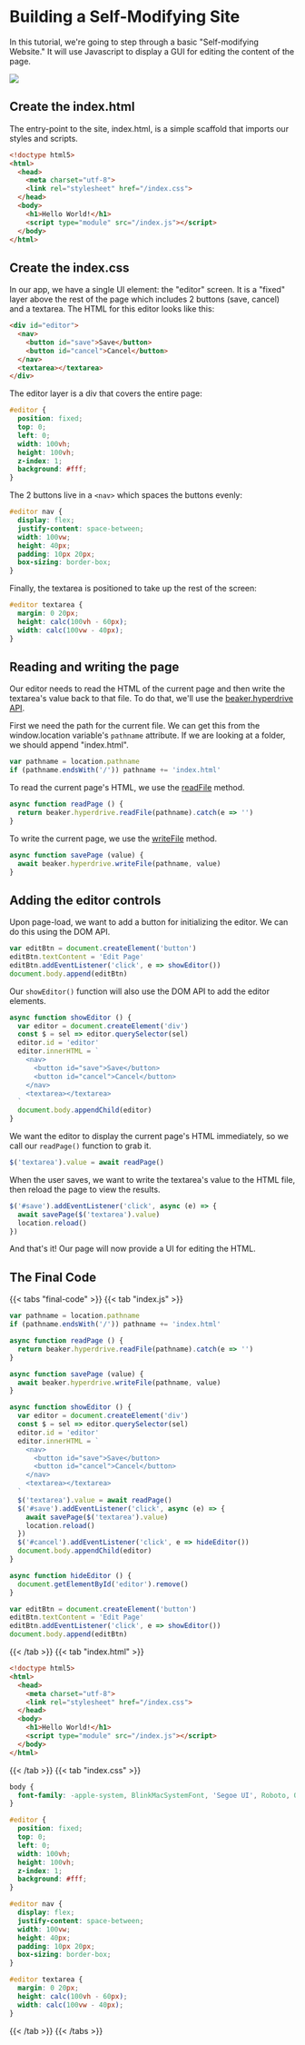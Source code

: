 # Building a Self-Modifying Site

In this tutorial, we're going to step through a basic "Self-modifying Website." It will use Javascript to display a GUI for editing the content of the page.

![](/tutorials/self-modifying-site.gif)

## Create the index.html

The entry-point to the site, index.html, is a simple scaffold that imports our styles and scripts.

```html
<!doctype html5>
<html>
  <head>
    <meta charset="utf-8">
    <link rel="stylesheet" href="/index.css">
  </head>
  <body>
    <h1>Hello World!</h1>
    <script type="module" src="/index.js"></script>
  </body>
</html>
```

## Create the index.css

In our app, we have a single UI element: the "editor" screen. It is a "fixed" layer above the rest of the page which includes 2 buttons \(save, cancel\) and a textarea. The HTML for this editor looks like this:

```html
<div id="editor">
  <nav>
    <button id="save">Save</button>
    <button id="cancel">Cancel</button>
  </nav>
  <textarea></textarea>
</div>
```

The editor layer is a div that covers the entire page:

```css
#editor {
  position: fixed;
  top: 0;
  left: 0;
  width: 100vh;
  height: 100vh;
  z-index: 1;
  background: #fff;
}
```

The 2 buttons live in a `<nav>` which spaces the buttons evenly:

```css
#editor nav {
  display: flex;
  justify-content: space-between;
  width: 100vw;
  height: 40px;
  padding: 10px 20px;
  box-sizing: border-box;
}
```

Finally, the textarea is positioned to take up the rest of the screen:

```css
#editor textarea {
  margin: 0 20px;
  height: calc(100vh - 60px);
  width: calc(100vw - 40px);
}
```

## Reading and writing the page

Our editor needs to read the HTML of the current page and then write the textarea's value back to that file. To do that, we'll use the [beaker.hyperdrive API](https://beaker-browser.gitbook.io/docs/apis/beaker-hyperdrive).

First we need the path for the current file. We can get this from the window.location variable's `pathname` attribute. If we are looking at a folder, we should append "index.html".

```javascript
var pathname = location.pathname
if (pathname.endsWith('/')) pathname += 'index.html'
```

To read the current page's HTML, we use the [readFile](https://beaker-browser.gitbook.io/docs/apis/beaker-hyperdrive#readfile-path-opts) method.

```javascript
async function readPage () {
  return beaker.hyperdrive.readFile(pathname).catch(e => '')
}
```

To write the current page, we use the [writeFile](https://beaker-browser.gitbook.io/docs/apis/beaker-hyperdrive#writefile-path-data-opts) method.

```javascript
async function savePage (value) {
  await beaker.hyperdrive.writeFile(pathname, value)
}
```

## Adding the editor controls

Upon page-load, we want to add a button for initializing the editor. We can do this using the DOM API.

```javascript
var editBtn = document.createElement('button')
editBtn.textContent = 'Edit Page'
editBtn.addEventListener('click', e => showEditor())
document.body.append(editBtn)
```

Our `showEditor()` function will also use the DOM API to add the editor elements.

```javascript
async function showEditor () {
  var editor = document.createElement('div')
  const $ = sel => editor.querySelector(sel)
  editor.id = 'editor'
  editor.innerHTML = `
    <nav>
      <button id="save">Save</button>
      <button id="cancel">Cancel</button>
    </nav>
    <textarea></textarea>
  `
  document.body.appendChild(editor)
}
```

We want the editor to display the current page's HTML immediately, so we call our `readPage()` function to grab it.

```javascript
$('textarea').value = await readPage()
```

When the user saves, we want to write the textarea's value to the HTML file, then reload the page to view the results.

```javascript
$('#save').addEventListener('click', async (e) => {
  await savePage($('textarea').value)
  location.reload()
})
```

And that's it! Our page will now provide a UI for editing the HTML.

## The Final Code

{{< tabs "final-code" >}}
{{< tab "index.js" >}}
```javascript
var pathname = location.pathname
if (pathname.endsWith('/')) pathname += 'index.html'

async function readPage () {
  return beaker.hyperdrive.readFile(pathname).catch(e => '')
}

async function savePage (value) {
  await beaker.hyperdrive.writeFile(pathname, value)
}

async function showEditor () {
  var editor = document.createElement('div')
  const $ = sel => editor.querySelector(sel)
  editor.id = 'editor'
  editor.innerHTML = `
    <nav>
      <button id="save">Save</button>
      <button id="cancel">Cancel</button>
    </nav>
    <textarea></textarea>
  `
  $('textarea').value = await readPage()
  $('#save').addEventListener('click', async (e) => {
    await savePage($('textarea').value)
    location.reload()
  })
  $('#cancel').addEventListener('click', e => hideEditor())
  document.body.appendChild(editor)
}

async function hideEditor () {
  document.getElementById('editor').remove()
}

var editBtn = document.createElement('button')
editBtn.textContent = 'Edit Page'
editBtn.addEventListener('click', e => showEditor())
document.body.append(editBtn)
```
{{< /tab >}}
{{< tab "index.html" >}}
```html
<!doctype html5>
<html>
  <head>
    <meta charset="utf-8">
    <link rel="stylesheet" href="/index.css">
  </head>
  <body>
    <h1>Hello World!</h1>
    <script type="module" src="/index.js"></script>
  </body>
</html>
```
{{< /tab >}}
{{< tab "index.css" >}}
```css
body {
  font-family: -apple-system, BlinkMacSystemFont, 'Segoe UI', Roboto, Oxygen, Ubuntu, Cantarell, 'Open Sans', 'Helvetica Neue', sans-serif;
}

#editor {
  position: fixed;
  top: 0;
  left: 0;
  width: 100vh;
  height: 100vh;
  z-index: 1;
  background: #fff;
}

#editor nav {
  display: flex;
  justify-content: space-between;
  width: 100vw;
  height: 40px;
  padding: 10px 20px;
  box-sizing: border-box;
}

#editor textarea {
  margin: 0 20px;
  height: calc(100vh - 60px);
  width: calc(100vw - 40px);
}
```
{{< /tab >}}
{{< /tabs >}}
